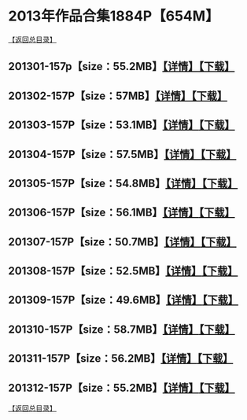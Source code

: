 # 2013年作品合集1884P【654M】
[【返回总目录】](/WANIMAL/blob/master/README.md)
## 201301-157p【size：55.2MB】[【详情】](./201301/README.md)[【下载】]()
## 201302-157P【size：57MB】[【详情】](./201302/README.md)[【下载】](https://474b.com/file/25713053-435027453)
## 201303-157P【size：53.1MB】[【详情】](./201303/README.md)[【下载】](https://474b.com/file/25713053-435027477)
## 201304-157P【size：57.5MB】[【详情】](./201304/README.md)[【下载】](https://474b.com/file/25713053-435027516)
## 201305-157P【size：54.8MB】[【详情】](./201305/README.md)[【下载】](https://474b.com/file/25713053-435027529)
## 201306-157P【size：56.1MB】[【详情】](./201306/README.md)[【下载】](https://474b.com/file/25713053-435027584)
## 201307-157P【size：50.7MB】[【详情】](./201307/README.md)[【下载】](https://474b.com/file/25713053-435027633)
## 201308-157P【size：52.5MB】[【详情】](./201308/README.md)[【下载】](https://474b.com/file/25713053-435027633)
## 201309-157P【size：49.6MB】[【详情】](./201309/README.md)[【下载】](https://474b.com/file/25713053-435027751)
## 201310-157P【size：58.7MB】[【详情】](./201310/README.md)[【下载】](https://474b.com/file/25713053-435027816)
## 201311-157P【size：56.2MB】[【详情】](./201311/README.md)[【下载】](https://474b.com/file/25713053-435027873)
## 201312-157P【size：55.2MB】[【详情】](./201312/README.md)[【下载】](https://474b.com/file/25713053-435027907)
[【返回总目录】](https://github.com/sxcool1024/WANIMAL)
